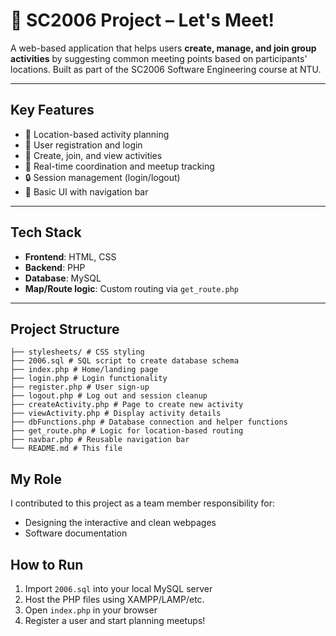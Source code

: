 # 👥 SC2006 Project – Let's Meet!

A web-based application that helps users **create, manage, and join group activities** by suggesting common meeting points based on participants' locations. Built as part of the SC2006 Software Engineering course at NTU.

---

## Key Features

- 📍 Location-based activity planning
- 👥 User registration and login
- 📝 Create, join, and view activities
- 📅 Real-time coordination and meetup tracking
- 🔒 Session management (login/logout)
- 🎨 Basic UI with navigation bar

---

## Tech Stack

- **Frontend**: HTML, CSS
- **Backend**: PHP
- **Database**: MySQL
- **Map/Route logic**: Custom routing via `get_route.php`

---

## Project Structure
```
├── stylesheets/ # CSS styling
├── 2006.sql # SQL script to create database schema
├── index.php # Home/landing page
├── login.php # Login functionality
├── register.php # User sign-up
├── logout.php # Log out and session cleanup
├── createActivity.php # Page to create new activity
├── viewActivity.php # Display activity details
├── dbFunctions.php # Database connection and helper functions
├── get_route.php # Logic for location-based routing
├── navbar.php # Reusable navigation bar
└── README.md # This file
```

##  My Role
I contributed to this project as a team member responsibility for:
- Designing the interactive and clean webpages
- Software documentation

##  How to Run
1. Import `2006.sql` into your local MySQL server
2. Host the PHP files using XAMPP/LAMP/etc.
3. Open `index.php` in your browser
4. Register a user and start planning meetups!

